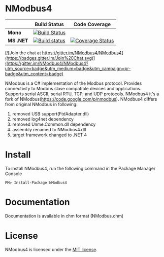 NModbus4
=======

|           |Build Status|Code Coverage|
|-----------|:----------:|:-----------:|
|**Mono**|[![Build Status](https://travis-ci.org/NModbus4/NModbus4.svg?branch=portable-3.0)](https://travis-ci.org/NModbus4/NModbus4)||
|**MS .NET**|[![Build status](https://ci.appveyor.com/api/projects/status/9irkluk69cr0f5ed?svg=true)](https://ci.appveyor.com/project/Maxwe11/nmodbus4-ss8e4)|[![Coverage Status](https://coveralls.io/repos/NModbus4/NModbus4/badge.svg?branch=portable-3.0&service=github)](https://coveralls.io/github/NModbus4/NModbus4?branch=portable-3.0)|

[![Join the chat at https://gitter.im/NModbus4/NModbus4](https://badges.gitter.im/Join%20Chat.svg)](https://gitter.im/NModbus4/NModbus4?utm_source=badge&utm_medium=badge&utm_campaign=pr-badge&utm_content=badge)

NModbus is a C# implementation of the Modbus protocol.
Provides connectivity to Modbus slave compatible devices and applications.
Supports serial ASCII, serial RTU, TCP, and UDP protocols.
NModbus4 it's a fork of NModbus(https://code.google.com/p/nmodbus).
NModbus4 differs from original NModbus in following:

1. removed USB support(FtdAdapter.dll)
2. removed log4net dependency
3. removed Unme.Common.dll dependency
4. assembly renamed to NModbus4.dll
5. target framework changed to .NET 4

Install
=======

To install NModbus4, run the following command in the Package Manager Console

    PM> Install-Package NModbus4

Documentation
=======
Documentation is available in chm format (NModbus.chm)

License
=======
NModbus4 is licensed under the [MIT license](LICENSE.txt).
